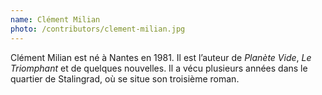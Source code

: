 ```yaml
---
name: Clément Milian
photo: /contributors/clement-milian.jpg
---
```


Clément Milian est né à Nantes en 1981.
Il est l’auteur de *Planète Vide*, *Le Triomphant* et de quelques nouvelles.
Il a vécu plusieurs années dans le quartier de Stalingrad, où se situe son troisième roman.
